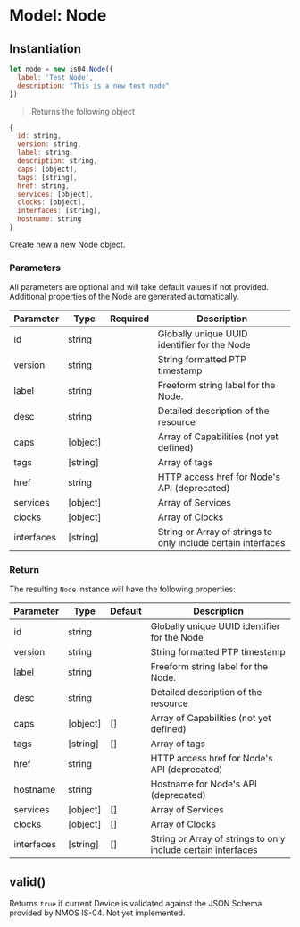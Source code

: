 # Model: Node

## Instantiation

```javascript
let node = new is04.Node({
  label: 'Test Node',
  description: "This is a new test node"
})
```

> Returns the following object

```javascript
{
  id: string,
  version: string,
  label: string,
  description: string,
  caps: [object],
  tags: [string],
  href: string,
  services: [object],
  clocks: [object],
  interfaces: [string],
  hostname: string
}
```

Create new a new Node object.

### Parameters

All parameters are optional and will take default values if not provided. Additional properties of the Node are generated automatically.

Parameter | Type | Required | Description
--------- | ---- | -------- | -----------
id | string | | Globally unique UUID identifier for the Node
version | string | | String formatted PTP timestamp
label | string | | Freeform string label for the Node.
desc | string | | Detailed description of the resource
caps | [object] | | Array of Capabilities (not yet defined)
tags | [string] | | Array of tags
href | string | | HTTP access href for Node's API (deprecated)
services | [object] | | Array of Services
clocks | [object] | | Array of Clocks
interfaces | [string] | | String or Array of strings to only include certain interfaces

### Return

The resulting `Node` instance will have the following properties:

Parameter | Type | Default | Description
--------- | ---- | -------- | -----------
id | string | | Globally unique UUID identifier for the Node
version | string | | String formatted PTP timestamp
label | string | | Freeform string label for the Node.
desc | string | | Detailed description of the resource
caps | [object] | [] | Array of Capabilities (not yet defined)
tags | [string] | [] | Array of tags
href | string | | HTTP access href for Node's API (deprecated)
hostname | string | | Hostname for Node's API (deprecated)
services | [object] | [] | Array of Services
clocks | [object] | [] | Array of Clocks
interfaces | [string] | [] | String or Array of strings to only include certain interfaces

## valid()

Returns `true` if current Device is validated against the JSON Schema provided by NMOS IS-04. Not yet implemented.
